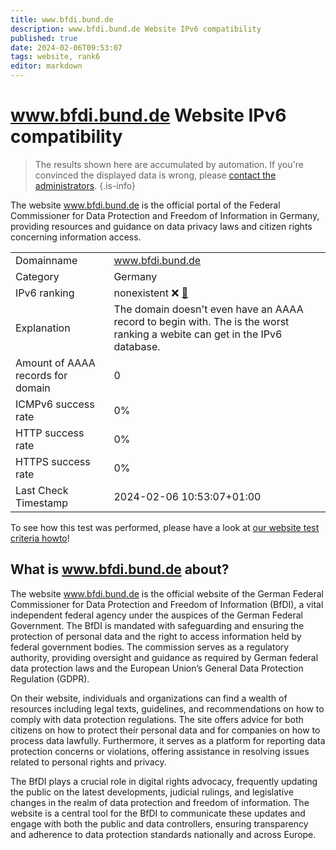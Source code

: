```yaml
---
title: www.bfdi.bund.de
description: www.bfdi.bund.de Website IPv6 compatibility
published: true
date: 2024-02-06T09:53:07
tags: website, rank6
editor: markdown
---
```


# www.bfdi.bund.de Website IPv6 compatibility

> The results shown here are accumulated by automation. If you're convinced the displayed data is wrong, please [contact the administrators](/howto/chat). 
{.is-info}

The website www.bfdi.bund.de is the official portal of the Federal Commissioner for Data Protection and Freedom of Information in Germany, providing resources and guidance on data privacy laws and citizen rights concerning information access.


|   |   |
| - | - |
| Domainname | www.bfdi.bund.de
| Category | Germany |
| IPv6 ranking | nonexistent :x: [🔗](/howto/ranking) |
| Explanation | The domain doesn't even have an AAAA record to begin with. The is the worst ranking a webite can get in the IPv6 database. |
| Amount of AAAA records for domain | 0 |
| ICMPv6 success rate | 0%|
| HTTP success rate | 0% |
| HTTPS success rate | 0% |
| Last Check Timestamp | 2024-02-06 10:53:07+01:00 |

To see how this test was performed, please have a look at [our website test criteria howto](/howto/testcriteria/website)!


## What is www.bfdi.bund.de about?
The website www.bfdi.bund.de is the official website of the German Federal Commissioner for Data Protection and Freedom of Information (BfDI), a vital independent federal agency under the auspices of the German Federal Government. The BfDI is mandated with safeguarding and ensuring the protection of personal data and the right to access information held by federal government bodies. The commission serves as a regulatory authority, providing oversight and guidance as required by German federal data protection laws and the European Union’s General Data Protection Regulation (GDPR).

On their website, individuals and organizations can find a wealth of resources including legal texts, guidelines, and recommendations on how to comply with data protection regulations. The site offers advice for both citizens on how to protect their personal data and for companies on how to process data lawfully. Furthermore, it serves as a platform for reporting data protection concerns or violations, offering assistance in resolving issues related to personal rights and privacy.

The BfDI plays a crucial role in digital rights advocacy, frequently updating the public on the latest developments, judicial rulings, and legislative changes in the realm of data protection and freedom of information. The website is a central tool for the BfDI to communicate these updates and engage with both the public and data controllers, ensuring transparency and adherence to data protection standards nationally and across Europe.



